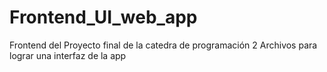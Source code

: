# Frontend_UI_web_app

Frontend del Proyecto final de la catedra de programación 2
Archivos para lograr una interfaz de la app
